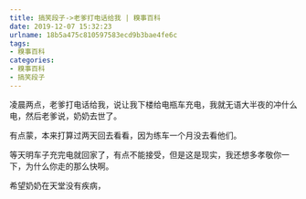 ```yaml
---
title: 搞笑段子->老爹打电话给我 | 糗事百科
date: 2019-12-07 15:32:23
urlname: 18b5a475c810597583ecd9b3bae4fe6c
tags: 
- 糗事百科
categories:
- 糗事百科
- 搞笑段子
---
```

凌晨两点，老爹打电话给我，说让我下楼给电瓶车充电，我就无语大半夜的冲什么电，然后老爹说，奶奶去世了。

有点蒙，本来打算过两天回去看看，因为练车一个月没去看他们。

等天明车子充完电就回家了，有点不能接受，但是这是现实，我还想多孝敬你一下，为什么你走的那么快啊。

希望奶奶在天堂没有疾病，


